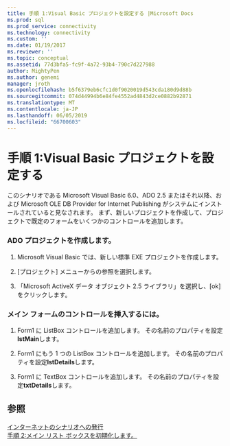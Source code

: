 ```yaml
---
title: 手順 1:Visual Basic プロジェクトを設定する |Microsoft Docs
ms.prod: sql
ms.prod_service: connectivity
ms.technology: connectivity
ms.custom: ''
ms.date: 01/19/2017
ms.reviewer: ''
ms.topic: conceptual
ms.assetid: 77d3bfa5-fc9f-4a72-93b4-790c7d227988
author: MightyPen
ms.author: genemi
manager: jroth
ms.openlocfilehash: b5f6379eb6cfc1d0f9020019d543cda180d9d88b
ms.sourcegitcommit: 074d44994b6e84fe4552ad4843d2ce0882b92871
ms.translationtype: MT
ms.contentlocale: ja-JP
ms.lasthandoff: 06/05/2019
ms.locfileid: "66700603"
---
```

# <a name="step-1-set-up-the-visual-basic-project"></a>手順 1:Visual Basic プロジェクトを設定する
このシナリオである Microsoft Visual Basic 6.0、ADO 2.5 またはそれ以降、および Microsoft OLE DB Provider for Internet Publishing がシステムにインストールされていると見なされます。 まず、新しいプロジェクトを作成して、プロジェクトで既定のフォームをいくつかのコントロールを追加します。  
  
### <a name="to-create-an-ado-project"></a>ADO プロジェクトを作成します。  
  
1.  Microsoft Visual Basic では、新しい標準 EXE プロジェクトを作成します。  
  
2.  [プロジェクト] メニューからの参照を選択します。  
  
3.  「Microsoft ActiveX データ オブジェクト 2.5 ライブラリ」を選択し、[ok] をクリックします。  
  
### <a name="to-insert-controls-on-the-main-form"></a>メイン フォームのコントロールを挿入するには。  
  
1.  Form1 に ListBox コントロールを追加します。 その名前のプロパティを設定**lstMain**します。  
  
2.  Form1 にもう 1 つの ListBox コントロールを追加します。 その名前のプロパティを設定**lstDetails**します。  
  
3.  Form1 に TextBox コントロールを追加します。 その名前のプロパティを設定**txtDetails**します。  
  
## <a name="see-also"></a>参照  
 [インターネットのシナリオへの発行](../../../ado/guide/data/internet-publishing-scenario.md)   
 [手順 2:メイン リスト ボックスを初期化します。](../../../ado/guide/data/step-2-initialize-the-main-list-box.md)
